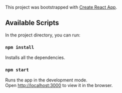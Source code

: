 This project was bootstrapped with [Create React App](https://github.com/facebook/create-react-app).

## Available Scripts

In the project directory, you can run:

### `npm install`

Installs all the dependencies.<br>



### `npm start`

Runs the app in the development mode.<br>
Open [http://localhost:3000](http://localhost:3000) to view it in the browser.
